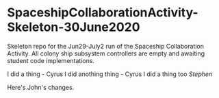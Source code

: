 # SpaceshipCollaborationActivity-Skeleton-30June2020

Skeleton repo for the Jun29-July2 run of the Spaceship Collaboration Activity. All colony ship subsystem controllers are empty and awaiting student code implementations.

I did a thing - Cyrus
I did anothing thing - Cyrus
I did a thing too *Stephen*


Here's John's changes.